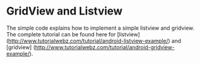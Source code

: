 # GridView and Listview
The simple code explains how to implement a simple listview and gridview. The complete tutorial can be found here for [listview] (http://www.tutorialwebz.com/tutorial/android-listview-example/) and [gridview] (http://www.tutorialwebz.com/tutorial/android-gridview-example/).
